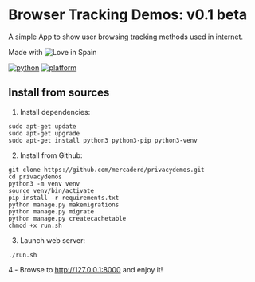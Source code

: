 # Browser Tracking Demos: v0.1 beta

A simple App to show user browsing tracking methods used in internet.

Made with ![Love](https://cloud.githubusercontent.com/assets/4301109/16754758/82e3a63c-4813-11e6-9430-6015d98aeaab.png) in Spain

[![python](https://img.shields.io/badge/python-3.8-blue.svg?logo=python&labelColor=yellow)](https://www.python.org/downloads/)
[![platform](https://img.shields.io/badge/platform-osx%2Flinux%2Fwindows-green.svg)](https://github.com/EU-EDPS/website-evidence-collector)


## Install from sources

1. Install dependencies:

```
sudo apt-get update
sudo apt-get upgrade
sudo apt-get install python3 python3-pip python3-venv
```

2. Install  from Github:

```    
git clone https://github.com/mercaderd/privacydemos.git
cd privacydemos
python3 -m venv venv
source venv/bin/activate
pip install -r requirements.txt
python manage.py makemigrations
python manage.py migrate
python manage.py createcachetable
chmod +x run.sh
```

3. Launch web server:
``` 
./run.sh
``` 

4.- Browse to http://127.0.0.1:8000 and enjoy it!
